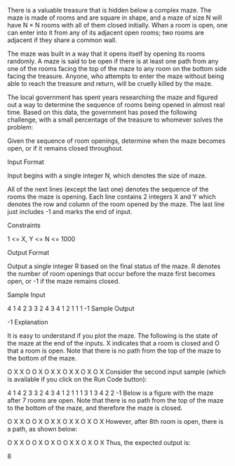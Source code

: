There is a valuable treasure that is hidden below a complex maze. The maze is made of rooms and are square in shape, and a maze of size N will have N × N rooms with all of them closed initially. When a room is open, one can enter into it from any of its adjacent open rooms; two rooms are adjacent if they share a common wall.

The maze was built in a way that it opens itself by opening its rooms randomly. A maze is said to be open if there is at least one path from any one of the rooms facing the top of the maze to any room on the bottom side facing the treasure. Anyone, who attempts to enter the maze without being able to reach the treasure and return, will be cruelly killed by the maze.

The local government has spent years researching the maze and figured out a way to determine the sequence of rooms being opened in almost real time. Based on this data, the government has posed the following challenge, with a small percentage of the treasure to whomever solves the problem:

Given the sequence of room openings, determine when the maze becomes open, or if it remains closed throughout.

Input Format

Input begins with a single integer N, which denotes the size of maze.

All of the next lines (except the last one) denotes the sequence of the rooms the maze is opening. Each line contains 2 integers X and Y which denotes the row and column of the room opened by the maze. The last line just includes -1 and marks the end of input.

Constraints

1 <= X, Y <= N <= 1000

Output Format

Output a single integer R based on the final status of the maze. R denotes the number of room openings that occur before the maze first becomes open, or -1 if the maze remains closed.

Sample Input

4
1 4
2 3
3 2
4 3
4 1
2 1
1 1
-1
Sample Output

-1
Explanation

It is easy to understand if you plot the maze. The following is the state of the maze at the end of the inputs. X indicates that a room is closed and O that a room is open. Note that there is no path from the top of the maze to the bottom of the maze.

O X X O
O X O X
X O X X
O X O X
Consider the second input sample (which is available if you click on the Run Code button):

4
1 4
2 3
3 2
4 3
4 1
2 1
1 1
3 1
3 4
2 2
-1
Below is a figure with the maze after 7 rooms are open. Note that there is no path from the top of the maze to the bottom of the maze, and therefore the maze is closed.

O X X O
O X O X
X O X X
O X O X
However, after 8th room is open, there is a path, as shown below:

O X X O
O X O X
O O X X
O X O X
Thus, the expected output is:

8
